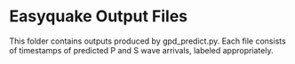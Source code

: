 # Easyquake Output Files

This folder contains outputs produced by gpd_predict.py. Each file consists of timestamps of predicted P and S wave arrivals, labeled appropriately.